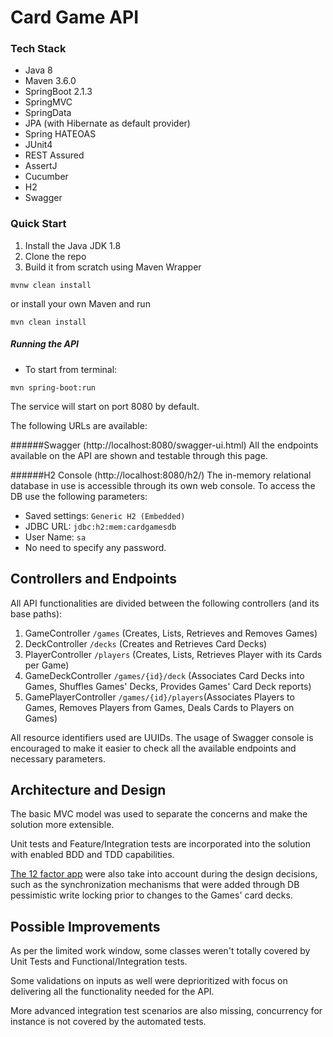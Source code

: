 # Card Game API

### Tech Stack

- Java 8
- Maven 3.6.0
- SpringBoot 2.1.3
- SpringMVC
- SpringData
- JPA (with Hibernate as default provider)
- Spring HATEOAS
- JUnit4
- REST Assured
- AssertJ
- Cucumber
- H2
- Swagger

### Quick Start

1. Install the Java JDK 1.8
2. Clone the repo
3. Build it from scratch using Maven Wrapper 
```
mvnw clean install 
```
or install your own Maven and run
```
mvn clean install
```

##### Running the API
- To start from terminal:
```
mvn spring-boot:run
```

The service will start on port 8080 by default.

The following URLs are available:

######Swagger  (http://localhost:8080/swagger-ui.html)
All the endpoints available on the API are shown and testable through this page.


######H2 Console (http://localhost:8080/h2/)
The in-memory relational database in use is accessible through its own web console.
To access the DB use the following parameters:
- Saved settings: `Generic H2 (Embedded)`
- JDBC URL: `jdbc:h2:mem:cardgamesdb`
- User Name: `sa`
- No need to specify any password.

## Controllers and Endpoints

All API functionalities are divided between the following controllers (and its base paths):
1. GameController `/games` (Creates, Lists, Retrieves and Removes Games)
2. DeckController `/decks` (Creates and Retrieves Card Decks)
3. PlayerController `/players` (Creates, Lists, Retrieves Player with its Cards per Game)
4. GameDeckController `/games/{id}/deck` (Associates Card Decks into Games, Shuffles Games' Decks, Provides Games' Card Deck reports)
5. GamePlayerController `/games/{id}/players`(Associates Players to Games, Removes Players from Games, Deals Cards to Players on Games)

All resource identifiers used are UUIDs. The usage of Swagger console is encouraged to make it easier to check all the available endpoints and necessary parameters.

## Architecture and Design
The basic MVC model was used to separate the concerns and make the solution more extensible. 

Unit tests and Feature/Integration tests are incorporated into the solution with enabled BDD and TDD capabilities.

[The 12 factor app](https://12factor.net/) were also take into account during the design decisions, such as the synchronization mechanisms that were added through DB pessimistic write locking prior to changes to the Games' card decks.

## Possible Improvements
As per the limited work window, some classes weren't totally covered by Unit Tests and Functional/Integration tests.

Some validations on inputs as well were deprioritized with focus on delivering all the functionality needed for the API.

More advanced integration test scenarios are also missing, concurrency for instance is not covered by the automated tests.   
 